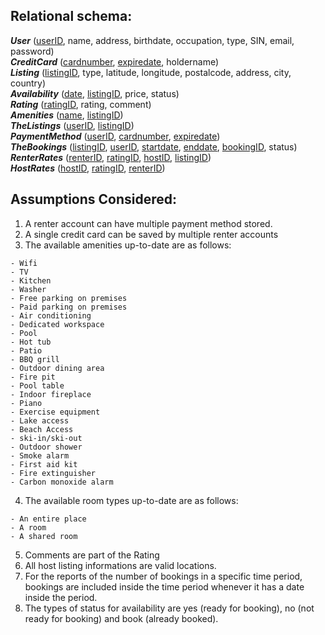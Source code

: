 ## **Relational schema:**  
***User*** (<ins>userID</ins>, name, address, birthdate, occupation, type, SIN, email, password)  
***CreditCard*** (<ins>cardnumber</ins>, <ins>expiredate</ins>, holdername)  
***Listing*** (<ins>listingID</ins>, type, latitude, longitude, postalcode, address, city, country)  
***Availability*** (<ins>date</ins>, <ins>listingID</ins>, price, status)  
***Rating*** (<ins>ratingID</ins>, rating, comment)  
***Amenities*** (<ins>name</ins>, <ins>listingID</ins>)  
***TheListings*** (<ins>userID</ins>, <ins>listingID</ins>)  
***PaymentMethod*** (<ins>userID</ins>, <ins>cardnumber</ins>, <ins>expiredate</ins>)  
***TheBookings*** (<ins>listingID</ins>, <ins>userID</ins>, <ins>startdate</ins>, <ins>enddate</ins>, <ins>bookingID</ins>, status)  
***RenterRates*** (<ins>renterID</ins>, <ins>ratingID</ins>, <ins>hostID</ins>, <ins>listingID</ins>)  
***HostRates*** (<ins>hostID</ins>, <ins>ratingID</ins>, <ins>renterID</ins>)

## **Assumptions Considered:**  
1. A renter account can have multiple payment method stored.
2. A single credit card can be saved by multiple renter accounts
3. The available amenities up-to-date are as follows:
  ```
  - Wifi
  - TV
  - Kitchen
  - Washer
  - Free parking on premises
  - Paid parking on premises
  - Air conditioning
  - Dedicated workspace
  - Pool
  - Hot tub
  - Patio
  - BBQ grill
  - Outdoor dining area
  - Fire pit
  - Pool table
  - Indoor fireplace
  - Piano
  - Exercise equipment
  - Lake access
  - Beach Access
  - ski-in/ski-out
  - Outdoor shower
  - Smoke alarm
  - First aid kit
  - Fire extinguisher 
  - Carbon monoxide alarm
  ```
4. The available room types up-to-date are as follows:
  ```
  - An entire place
  - A room
  - A shared room
  ```
5. Comments are part of the Rating
6. All host listing informations are valid locations.
7. For the reports of the number of bookings in a specific time period, bookings are included inside the time period whenever it has a date inside the period.
8. The types of status for availability are yes (ready for booking), no (not ready for booking) and book (already booked).
